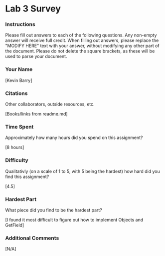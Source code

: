 Lab 3 Survey
============

### Instructions

Please fill out answers to each of the following questions.  Any non-empty answer will receive full credit.  When filling out answers, please replace the "MODIFY HERE" text with your answer, without modifying any other part of the document.  Please do not delete the square brackets, as these will be used to parse your document.

### Your Name

[Kevin Barry]

### Citations

Other collaborators, outside resources, etc.

[Books/links from readme.md]

### Time Spent

Approximately how many hours did you spend on this assignment?

[8 hours]

### Difficulty

Qualitativly (on a scale of 1 to 5, with 5 being the hardest) how hard did you find this assignment?

[4.5]

### Hardest Part

What piece did you find to be the hardest part?

[I found it most difficult to figure out how to implement Objects and GetField]

### Additional Comments

[N/A]
